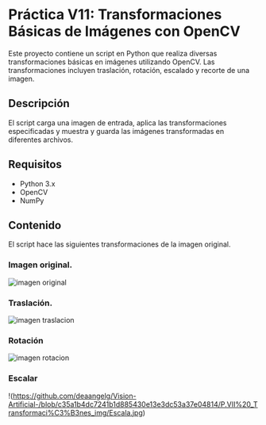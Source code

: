 # Práctica V11: Transformaciones Básicas de Imágenes con OpenCV

Este proyecto contiene un script en Python que realiza diversas transformaciones básicas en imágenes utilizando OpenCV. Las transformaciones incluyen traslación, rotación, escalado y recorte de una imagen.

## Descripción

El script carga una imagen de entrada, aplica las transformaciones especificadas y muestra y guarda las imágenes transformadas en diferentes archivos.

## Requisitos

- Python 3.x
- OpenCV
- NumPy

## Contenido 
El script hace las siguientes transformaciones de la imagen original. 

### Imagen original. 
![imagen original](https://github.com/deaangelg/Vision-Artificial-/blob/c1321da373480dd49336bb328ee36f85989a7714/P.VII%20_Transformaci%C3%B3nes_img/ternurin.PNG)
### Traslación. 
![imagen traslacion](https://github.com/deaangelg/Vision-Artificial-/blob/6e5c1f2944def81b85482dea5c026de02204fb76/P.VII%20_Transformaci%C3%B3nes_img/Traslacion.jpg)
### Rotación
![imagen rotacion](https://github.com/deaangelg/Vision-Artificial-/blob/460e1223dc8b5edce762c621d1b3e25073553fcc/P.VII%20_Transformaci%C3%B3nes_img/Rotacion.jpg)
### Escalar
!(https://github.com/deaangelg/Vision-Artificial-/blob/c35a1b4dc7241b1d885430e13e3dc53a37e04814/P.VII%20_Transformaci%C3%B3nes_img/Escala.jpg)
